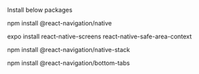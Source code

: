 Install below packages

npm install @react-navigation/native

expo install react-native-screens react-native-safe-area-context

npm install @react-navigation/native-stack  

npm install @react-navigation/bottom-tabs      
